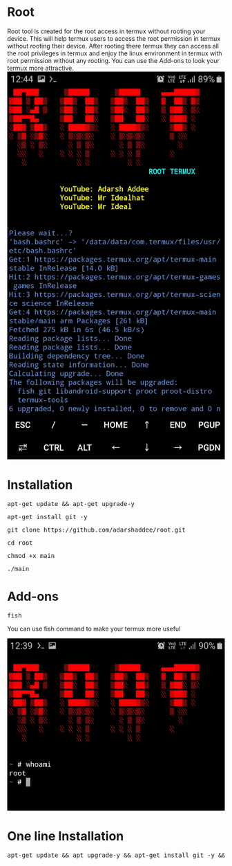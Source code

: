 # Root
Root tool is created for the root access in termux without rooting your device. This will help termux users to access the root permission in termux without rooting their device. After rooting there termux they can access all the root privileges in termux and enjoy the linux environment in termux with root permission without any rooting. You can use the Add-ons to look your termux more attractive.
![](images/Img.jpg)

# Installation
<pre>apt-get update && apt-get upgrade-y</pre>
<pre>apt-get install git -y</pre>
<pre>git clone https://github.com/adarshaddee/root.git</pre>
<pre>cd root</pre>

<pre>chmod +x main</pre>

<pre>./main</pre>

# Add-ons
<pre>fish</pre>
You can use fish command to make your termux more useful

![](images/Img1.jpg)

# One line Installation
<pre>apt-get update && apt upgrade-y && apt-get install git -y && git clone https://github.com/adarshaddee/root.git</pre>
